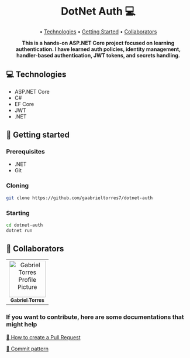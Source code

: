 <h1 align="center" style="font-weight: bold;">DotNet Auth 💻</h1>

<p align="center">
 • <a href="#technologies">Technologies</a> • 
 <a href="#started">Getting Started</a> • 
 <a href="#colab">Collaborators</a>
</p>

<p align="center">
    <b>This is a hands-on ASP.NET Core project focused on learning authentication. I have learned auth policies, identity management, handler-based authentication, JWT tokens, and secrets handling.</b>
</p>

<h2 id="technologies">💻 Technologies</h2>

- ASP.NET Core
- C#
- EF Core
- JWT
- .NET

<h2 id="started">🚀 Getting started</h2>

<h3>Prerequisites</h3>

- .NET
- Git

<h3>Cloning</h3>

```bash
git clone https://github.com/gaabrieltorres7/dotnet-auth
```

<h3>Starting</h3>

```bash
cd dotnet-auth
dotnet run
```

<h2 id="colab">🤝 Collaborators</h2>

<table>
  <tr>
    <td align="center">
      <a href="#">
        <img src="https://avatars.githubusercontent.com/u/98062444?v=4" width="100px;" alt="Gabriel Torres Profile Picture"/><br>
        <sub>
          <b>Gabriel Torres</b>
        </sub>
      </a>
    </td>
  </tr>
</table>

<h3>If you want to contribute, here are some documentations that might help</h3>

[📝 How to create a Pull Request](https://www.atlassian.com/br/git/tutorials/making-a-pull-request)

[💾 Commit pattern](https://gist.github.com/joshbuchea/6f47e86d2510bce28f8e7f42ae84c716)
